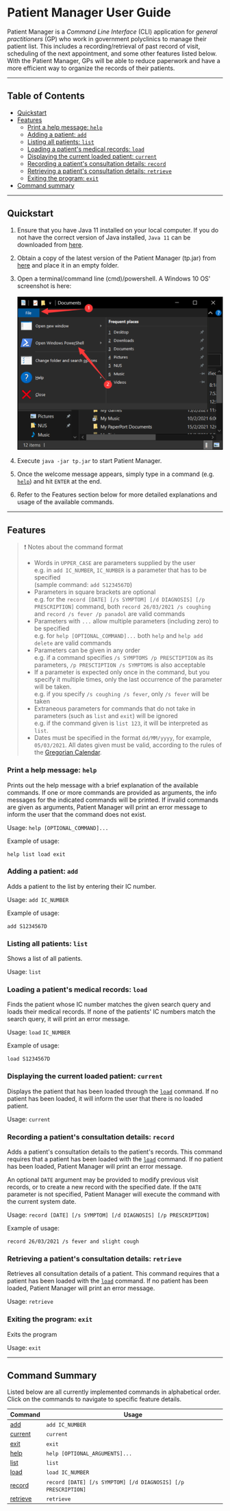 # Patient Manager User Guide

Patient Manager is a _Command Line Interface_ (CLI) application for _general practitioners_ (GP)
who work in government polyclinics to manage their patient list. This includes a recording/retrieval of
past record of visit, scheduling of the next appointment, and some other features listed below.
With the Patient Manager, GPs will be able to reduce paperwork and have a more efficient way
to organize the records of their patients.

---

## Table of Contents

* [Quickstart](#quickstart)
* [Features](#features)
    * [Print a help message: `help`](#print-a-help-message-help)
    * [Adding a patient: `add`](#adding-a-patient-add)
    * [Listing all patients: `list`](#listing-all-patients-list)
    * [Loading a patient's medical records: `load`](#loading-a-patients-medical-records-load)
    * [Displaying the current loaded patient: `current`](#displaying-the-current-loaded-patient-current)
    * [Recording a patient's consultation details: `record`](#recording-a-patients-consultation-details-record)
    * [Retrieving a patient's consultation details: `retrieve`](#retrieving-a-patients-consultation-details-retrieve)
    * [Exiting the program: `exit`](#exiting-the-program-exit)
* [Command summary](#command-summary)

---

## Quickstart

1. Ensure that you have Java 11 installed on your local computer. If you do not have the correct version
   of Java installed, `Java 11` can be downloaded from
   [here](https://docs.aws.amazon.com/corretto/latest/corretto-11-ug/downloads-list.html).

1. Obtain a copy of the latest version of the Patient Manager (tp.jar) from
   [here](https://github.com/AY2021S2-CS2113T-W09-4/tp/releases) and place it in an empty folder.

1. Open a terminal/command line (cmd)/powershell. A Windows 10 OS' screenshot is here:\
   \
   ![PowerShell](./images/WindowsPowerShell.png)

1. Execute `java -jar tp.jar` to start Patient Manager.

1. Once the welcome message appears, simply type in a command (e.g. [`help`](#print-a-help-message-help)) and hit `ENTER` at the end.

1. Refer to the Features section below for more detailed explanations and usage of the available commands.

---

## Features

> ❗ Notes about the command format
> - Words in `UPPER_CASE` are parameters supplied by the user\
e.g. in `add IC_NUMBER`, `IC_NUMBER` is a parameter that has to be specified\
(sample command: `add S1234567D`)
> - Parameters in square brackets are optional\
e.g. for the `record [DATE] [/s SYMPTOM] [/d DIAGNOSIS] [/p PRESCRIPTION]` command,
both `record 26/03/2021 /s coughing` and `record /s fever /p panadol` are valid commands
> - Parameters with `...` allow multiple parameters (including zero) to be specified\
e.g. for `help [OPTIONAL_COMMAND]...` both `help` and `help add delete` are valid commands
> - Parameters can be given in any order\
e.g. if a command specifies `/s SYMPTOMS /p PRESCTIPTION` as its parameters,
`/p PRESCTIPTION /s SYMPTOMS` is also acceptable
> - If a parameter is expected only once in the command, but you specify it multiple times, only the last occurrence of
the parameter will be taken.\
e.g. if you specify `/s coughing /s fever`, only `/s fever` will be taken
> - Extraneous parameters for commands that do not take in parameters (such as `list` and `exit`) will be ignored\
e.g. if the command given is `list 123`, it will be interpreted as `list`.
> - Dates must be specified in the format `dd/MM/yyyy`, for example, `05/03/2021`. All dates given must be valid,
according to the rules of the [Gregorian Calendar](https://en.wikipedia.org/wiki/Gregorian_calendar).

### Print a help message: `help`

Prints out the help message with a brief explanation of the available commands. If one or more
commands are provided as arguments, the info messages for the indicated commands will be printed.
If invalid commands are given as arguments, Patient Manager will print an error message to inform the user
that the command does not exist.

Usage: `help [OPTIONAL_COMMAND]...`

Example of usage:

```
help list load exit
```

### Adding a patient: `add`

Adds a patient to the list by entering their IC number.

Usage: `add IC_NUMBER`

Example of usage:

```
add S1234567D
```

### Listing all patients: `list`

Shows a list of all patients.

Usage: `list`

### Loading a patient's medical records: `load`

Finds the patient whose IC number matches the given search query and loads their medical records.
If none of the patients' IC numbers match the search query, it will print an error message.

Usage: `load` `IC_NUMBER`

Example of usage:

```
load S1234567D
```

### Displaying the current loaded patient: `current`

Displays the patient that has been loaded through the [`load`](#loading-a-patients-medical-records-load) command.
If no patient has been loaded, it will inform the user that there is no loaded patient.

Usage: `current`

### Recording a patient's consultation details: `record`

Adds a patient's consultation details to the patient's records.
This command requires that a patient has been loaded with the
[`load`](#loading-a-patients-medical-records-load) command.
If no patient has been loaded, Patient Manager will print an error message.

An optional `DATE` argument may be provided to modify previous visit records,
or to create a new record with the specified date. If the `DATE` parameter is
not specified, Patient Manager will execute the command with the current system date.

Usage: `record [DATE] [/s SYMPTOM] [/d DIAGNOSIS] [/p PRESCRIPTION]`

Example of usage:

```
record 26/03/2021 /s fever and slight cough
```

### Retrieving a patient's consultation details: `retrieve`

Retrieves all consultation details of a patient.
This command requires that a patient has been loaded with the
[`load`](#loading-a-patients-medical-records-load) command.
If no patient has been loaded, Patient Manager will print an
error message.

Usage: `retrieve`

### Exiting the program: `exit`

Exits the program

Usage: `exit`

---

## Command Summary

Listed below are all currently implemented commands in alphabetical order.\
Click on the commands to navigate to specific feature details.

| Command                                                          | Usage                         |
|------------------------------------------------------------------|-------------------------------|
| [add](#adding-a-patient-add)                                     | `add IC_NUMBER`               |
| [current](#displaying-the-current-loaded-patient-current)        | `current`                     |
| [exit](#exiting-the-program-exit)                                | `exit`                        |
| [help](#print-a-help-message-help)                               | `help [OPTIONAL_ARGUMENTS]...`|
| [list](#listing-all-patients-list)                               | `list`                        |
| [load](#loading-a-patients-medical-records-load)                 | `load IC_NUMBER`              |
| [record](#recording-a-patients-consultation-details-record)      | `record [DATE] [/s SYMPTOM] [/d DIAGNOSIS] [/p PRESCRIPTION]`            |
| [retrieve](#retrieving-a-patients-consultation-details-retrieve) | `retrieve`                    |



